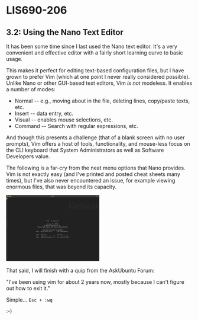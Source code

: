 # LIS690-206

## 3.2: Using the Nano Text Editor

It has been some time since I last used the Nano text editor. It's a very convenient and effective editor with a fairly short learning curve to basic usage.

This makes it perfect for editing text-based configuration files, but I have grown to prefer Vim (which at one point I never really considered possible).
Unlike Nano or other GUI-based text editors, Vim *is not* modeless. It enables a number of modes:

- Normal -- e.g., moving about in the file, deleting lines, copy/paste texts, etc.
- Insert -- data entry, etc.
- Visual -- enables mouse selections, etc.
- Command -- Search with regular expressions, etc. 

And though this presents a challenge (that of a blank screen with no user prompts), Vim offers a host of tools, functionality, and mouse-less focus on the CLI keyboard that System Administrators as well as Software Developers value.

The following is a far-cry from the neat menu options that Nano provides. Vim is not exactly easy (and I've printed and posted cheat sheets many times), but I've also never encountered an issue, for example viewing enormous files, that was beyond its capacity.

<img src="https://github.com/brontd/lib690/blob/main/vim1.png" width="50%" alt="vim_screen">

That said, I will finish with a quip from the AskUbuntu Forum:

"I've been using vim for about 2 years now, mostly because I can't figure out how to exit it."

Simple... `Esc + :wq`

:-)

